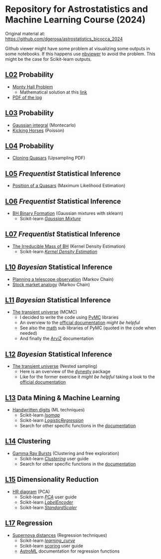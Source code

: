 # Repository for Astrostatistics and Machine Learning Course (2024)
Original material at: https://github.com/dgerosa/astrostatistics_bicocca_2024

Github viewer might have some problem at visualizing some outputs in some notebooks. If this happens use [nbviewer](https://nbviewer.org/) to avoid the problem. This might be the case for Scikit-learn outputs.

## [L02](https://github.com/dgerosa/astrostatistics_bicocca_2024/blob/main/lectures/L02_probability.ipynb) Probability
+ [Monty Hall Problem](L02/monty-hall-problem.ipynb)
  + Mathematical solution at this [link](https://math.stackexchange.com/questions/608957/monty-hall-problem-extended)
+ [PDF of the log](L02/pdf_of_the_log.ipynb)

## [L03](https://github.com/dgerosa/astrostatistics_bicocca_2024/blob/main/lectures/L03_probability.ipynb) Probability
+ [Gaussian integral](https://github.com/F3Solid/astrostatistics_bicocca_2024_exercises/blob/main/L03/gaussian_integral.ipynb) (Montecarlo)
+ [Kicking Horses](https://github.com/F3Solid/astrostatistics_bicocca_2024_exercises/blob/main/L03/kicking%20horses.ipynb) (Poisson)

## [L04](https://github.com/dgerosa/astrostatistics_bicocca_2024/blob/main/lectures/L04_probability.ipynb) Probability
+ [Cloning Quasars](https://github.com/F3Solid/astrostatistics_bicocca_2024_exercises/blob/main/L04/cloning_quasars.ipynb) (Upsampling PDF)

## [L05](https://github.com/dgerosa/astrostatistics_bicocca_2024/blob/main/lectures/L05_frequentist.ipynb) _Frequentist_ Statistical Inference
+ [Position of a Quasars](https://github.com/F3Solid/astrostatistics_bicocca_2024_exercises/blob/main/L05/position_of_a_quasar.ipynb) (Maximum Likelihood Estimation)

## [L06](https://github.com/dgerosa/astrostatistics_bicocca_2024/blob/main/lectures/L06_frequentist.ipynb) _Frequentist_ Statistical Inference
+ [BH Binary Formation](https://github.com/F3Solid/astrostatistics_bicocca_2024_exercises/blob/main/L06/bh_binary_formation.ipynb) (Gaussian mixtures with sklearn)
  + Scikit-learn [_Gaussian Mixture_](https://scikit-learn.org/stable/modules/generated/sklearn.mixture.GaussianMixture.html)

## [L07](https://github.com/dgerosa/astrostatistics_bicocca_2024/blob/main/lectures/L07_frequentist.ipynb) _Frequentist_ Statistical Inference
+ [The Irreducible Mass of BH](https://github.com/F3Solid/astrostatistics_bicocca_2024_exercises/blob/main/L07/the_irreducible_mass_of_bh.ipynb) (Kernel Density Estimation)
  + Scikit-learn [_Kernel Density Estimation_](https://scikit-learn.org/stable/modules/generated/sklearn.neighbors.KernelDensity.html)

## [L10](https://github.com/dgerosa/astrostatistics_bicocca_2024/blob/main/lectures/L10_bayesian.ipynb) _Bayesian_ Statistical Inference
+ [Planning a telescope observation](https://github.com/F3Solid/astrostatistics_bicocca_2024_exercises/blob/main/L10/planning_telescope_observation.ipynb) (Markov Chain)
+ [Stock market analogy](https://github.com/F3Solid/astrostatistics_bicocca_2024_exercises/blob/main/L10/stock_market_analogy.ipynb) (Markov Chain)

## [L11](https://github.com/dgerosa/astrostatistics_bicocca_2024/blob/main/lectures/L11_bayesian.ipynb) _Bayesian_ Statistical Inference
+ [The transient universe](https://github.com/F3Solid/astrostatistics_bicocca_2024_exercises/blob/main/L11/transient_universe.ipynb) (MCMC)
  + I decided to write the code using [PyMC](https://www.pymc.io/welcome.html) libraries
  + An overview to the [official documentation](https://www.pymc.io/projects/docs/en/stable/learn/core_notebooks/pymc_overview.html) _might be helpful_
  + See also the [math](https://www.pymc.io/projects/docs/en/stable/api/math.html) sub libraries of PyMC (quoted in the code when needed)
  + And finally the [ArviZ](https://python.arviz.org/en/stable/api/index.html#) documentation

## [L12](https://github.com/dgerosa/astrostatistics_bicocca_2024/blob/main/lectures/L12_bayesian.ipynb) _Bayesian_ Statistical Inference
+ [The transient universe](https://github.com/F3Solid/astrostatistics_bicocca_2024_exercises/blob/main/L12/transient_universe.ipynb) (Nested sampling)
  + Here is an overview of the [dynesty](https://dynesty.readthedocs.io/en/stable/index.html) package
  + Like for the former exercise it _might be helpful_ taking a look to the [official documentation](https://dynesty.readthedocs.io/en/stable/api.html)

## [L13](https://github.com/dgerosa/astrostatistics_bicocca_2024/blob/main/lectures/L13_introduction.ipynb) Data Mining & Machine Learning
+ [Handwritten digits](https://github.com/F3Solid/astrostatistics_bicocca_2024_exercises/blob/main/L13/handwritten_digits.ipynb) (ML techniques)
  + Scikit-learn [_Isomap_](https://scikit-learn.org/stable/modules/generated/sklearn.manifold.Isomap.html)
  + Scikit-learn [_LogisticRegression_](https://scikit-learn.org/stable/modules/generated/sklearn.linear_model.LogisticRegression.html)
  + Search for other specific functions in the [documentation](https://scikit-learn.org/stable/modules/classes.html)

## [L14](https://github.com/dgerosa/astrostatistics_bicocca_2024/blob/main/lectures/L14_clustering.ipynb) Clustering
+ [Gamma Ray Bursts](https://github.com/F3Solid/astrostatistics_bicocca_2024_exercises/blob/main/L14/gamma_ray_bursts.ipynb) (Clustering and free exploration)
  + Scikit-learn [_Clustering_](https://scikit-learn.org/stable/modules/clustering.html) user guide
  + Search for other specific functions in the [documentation](https://scikit-learn.org/stable/modules/classes.html)

## [L15](https://github.com/dgerosa/astrostatistics_bicocca_2024/blob/main/lectures/L15_dimensionality.ipynb) Dimensionality Reduction
+ [HR diagram](https://github.com/F3Solid/astrostatistics_bicocca_2024_exercises/blob/main/L15/HR_diagram.ipynb) (PCA)
  + Scikit-learn [_PCA_](https://scikit-learn.org/stable/modules/decomposition.html#principal-component-analysis-pca) user guide
  + Scikit-learn [_LabelEncoder_](https://scikit-learn.org/stable/modules/generated/sklearn.preprocessing.LabelEncoder.html#sklearn.preprocessing.LabelEncoder)
  + Scikit-learn [_StandardScaler_](https://scikit-learn.org/stable/modules/generated/sklearn.preprocessing.StandardScaler.html)
 
## [L17](https://github.com/dgerosa/astrostatistics_bicocca_2024/blob/main/lectures/L17_regression.ipynb) Regression
+ [Supernova distances](https://github.com/F3Solid/astrostatistics_bicocca_2024_exercises/blob/main/L17/supernova_distances.ipynb) (Regression techniques)
  + Scikit-learn [_learning_curve_](https://scikit-learn.org/stable/modules/generated/sklearn.model_selection.learning_curve.html#sklearn.model_selection.learning_curve)
  + Scikit-learn [scoring](https://scikit-learn.org/stable/modules/model_evaluation.html#the-scoring-parameter-defining-model-evaluation-rules) user guide
  + [AstroML](https://www.astroml.org/modules/classes.html) documentation for regression functions
